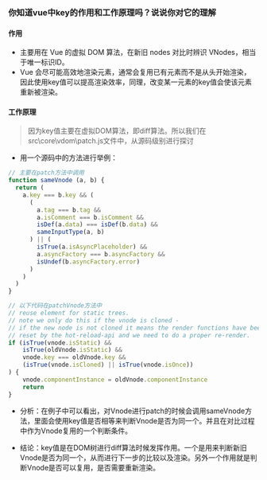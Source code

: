 ### 你知道vue中key的作用和工作原理吗？说说你对它的理解

#### 作用
- 主要用在 Vue 的虚拟 DOM 算法，在新旧 nodes 对比时辨识 VNodes，相当于唯一标识ID。
- Vue 会尽可能高效地渲染元素，通常会复用已有元素而不是从头开始渲染， 因此使用key值可以提高渲染效率，同理，改变某一元素的key值会使该元素重新被渲染。

#### 工作原理
> 因为key值主要在虚拟DOM算法，即diff算法。所以我们在src\core\vdom\patch.js文件中，从源码级别进行探讨
- 用一个源码中的方法进行举例：
```js
// 主要在patch方法中调用
function sameVnode (a, b) {
  return (
    a.key === b.key && (
      (
        a.tag === b.tag &&
        a.isComment === b.isComment &&
        isDef(a.data) === isDef(b.data) &&
        sameInputType(a, b)
      ) || (
        isTrue(a.isAsyncPlaceholder) &&
        a.asyncFactory === b.asyncFactory &&
        isUndef(b.asyncFactory.error)
      )
    )
  )
}

// 以下代码在patchVnode方法中
// reuse element for static trees.
// note we only do this if the vnode is cloned -
// if the new node is not cloned it means the render functions have been
// reset by the hot-reload-api and we need to do a proper re-render.
if (isTrue(vnode.isStatic) &&
    isTrue(oldVnode.isStatic) &&
    vnode.key === oldVnode.key &&
    (isTrue(vnode.isCloned) || isTrue(vnode.isOnce))
) {
    vnode.componentInstance = oldVnode.componentInstance
    return
}
```
- 分析：在例子中可以看出，对Vnode进行patch的时候会调用sameVnode方法，里面会使用key值是否相等来判断Vnode是否为同一个。并且在对比过程中作为Vnode复用的一个判断条件。

- 结论：key值是在DOM树进行diff算法时候发挥作用。一个是用来判断新旧Vnode是否为同一个，从而进行下一步的比较以及渲染。另外一个作用就是判断Vnode是否可以复用，是否需要重新渲染。
    